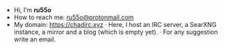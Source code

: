 - Hi, I’m **ru55o**
- How to reach me: ru55o@protonmail.com
- My domain: https://chadirc.xyz
    · Here, I host an IRC server, a SearXNG instance, a mirror and a blog (which is empty yet).
    · For any suggestion write an email.

<!---
byru55o/byru55o is a ✨ special ✨ repository because its `README.md` (this file) appears on your GitHub profile.
You can click the Preview link to take a look at your changes.
--->

